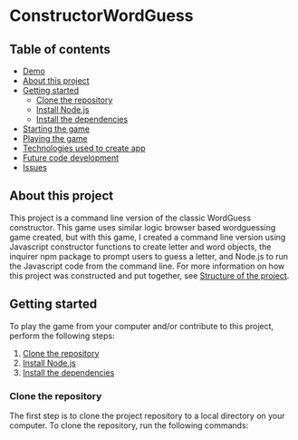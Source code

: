 # ConstructorWordGuess

## Table of contents
  * [Demo](#demo)
  * [About this project](#about-this-project)
  * [Getting started](#contribute)
    * [Clone the repository](#clone-repository)
    * [Install Node.js](#install-node)
    * [Install the dependencies](#dependencies)
  * [Starting the game](#start-game)
  * [Playing the game](#play-game)
  * [Technologies used to create app](#technologies-used)
  * [Future code development](#feature-enhancements)
  * [Issues](#issues)


## <a name="about-this-project"></a> About this project
This project is a command line version of the classic WordGuess constructor. This game uses similar logic browser based wordguessing game created, but with this game, I created a command line version using Javascript constructor functions to create letter and word objects, the inquirer npm package to prompt users to guess a letter, and Node.js to run the Javascript code from the command line. For more information on how this project was constructed and put together, see [Structure of the project](#structure-of-project).

## <a name="contribute"></a> Getting started
To play the game from your computer and/or contribute to this project, perform the following steps:
  1. [Clone the repository](#clone-repository)
  2. [Install Node.js](#install-node)
  3. [Install the dependencies](#dependencies)

### <a name="clone-repository"></a> Clone the repository
The first step is to clone the project repository to a local directory on your computer. To clone the repository, run the following commands:
<pre>
